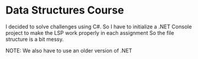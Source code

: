 # Data Structures Course

I decided to solve challenges using C#.
So I have to initialize a .NET Console project to make the LSP work properly in each assignment
So the file structure is a bit messy.

NOTE: We also have to use an older version of .NET
